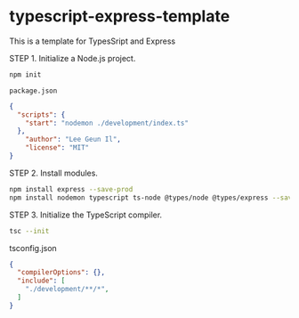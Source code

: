 # typescript-express-template
 This is a template for TypesSript and Express


STEP 1. Initialize a Node.js project.
```bash
npm init
```
`package.json`
```json
{
  "scripts": {
    "start": "nodemon ./development/index.ts"
  },
	"author": "Lee Geun Il",
	"license": "MIT"
}

```


STEP 2. Install modules.
```bash
npm install express --save-prod
npm install nodemon typescript ts-node @types/node @types/express --save-dev
```

STEP 3. Initialize the TypeScript compiler.
```bash
tsc --init
```
tsconfig.json
```json
{
  "compilerOptions": {},
  "include": [
    "./development/**/*",
  ]
}
```
